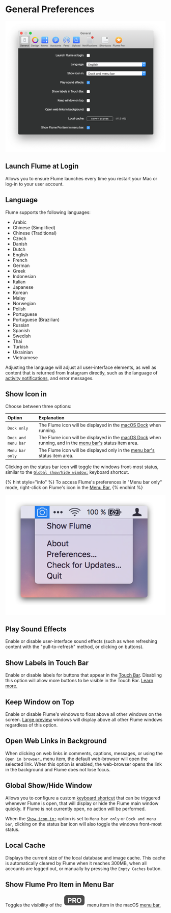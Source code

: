 # General Preferences

![](../.gitbook/assets/general.png)

## Launch Flume at Login

Allows you to ensure Flume launches every time you restart your Mac or log-in to your user account.

## Language

Flume supports the following languages: 

* Arabic
* Chinese \(Simplified\)
* Chinese \(Traditional\)
*  Czech
* Danish
* Dutch
* English
* French
* German
* Greek
* Indonesian
* Italian
* Japanese
* Korean
* Malay
* Norwegian
* Polish
* Portuguese
* Portuguese \(Brazilian\)
* Russian
* Spanish
* Swedish
* Thai
* Turkish
* Ukrainian
* Vietnamese

Adjusting the language will adjust all user-interface elements, as well as content that is returned from Instagram directly, such as the language of [activity notifications](../views/activity.md), and error messages.

## Show Icon in

Choose between three options:

| Option | Explanation |
| :--- | :--- |
| `Dock only` | The Flume icon will be displayed in the [macOS Dock](../misc/glossary.md#dock) when running. |
| `Dock and menu bar` | The Flume icon will be displayed in the [macOS Dock](../misc/glossary.md#dock) when running, and in the [menu bar's](../misc/glossary.md#menu-bar) status item area. |
| `Menu bar only` | The Flume icon will be displayed only in the [menu bar's](../misc/glossary.md#menu-bar) status item area. |

Clicking on the status bar icon will toggle the windows front-most status, similar to the [`Global show/hide window:`](general.md#global-showhide-window) keyboard shortcut.

{% hint style="info" %}
To access Flume's preferences in "Menu bar only" mode, right-click on Flume's icon in the [Menu Bar.](../misc/glossary.md#menu-bar)
{% endhint %}

![](../.gitbook/assets/menubar.png)

## Play Sound Effects

Enable or disable user-interface sound effects \(such as when refreshing content with the "pull-to-refresh" method, or clicking on buttons\).

## Show Labels in Touch Bar

Enable or disable labels for buttons that appear in the [Touch Bar](https://support.apple.com/en-us/HT207055). Disabling this option will allow more buttons to be visible in the Touch Bar. [Learn more.](../misc/touchbar.md)

## Keep Window on Top

Enable or disable Flume's windows to float above all other windows on the screen. [Large preview](../views/largepreview.md) windows will display above all other Flume windows regardless of this option.

## Open Web Links in Background

When clicking on web links in comments, captions, messages, or using the `Open in browser…` menu item, the default web-browser will open the selected link. When this option is enabled, the web-browser opens the link in the background and Flume does not lose focus.

## Global Show/Hide Window

Allows you to configure a custom [keyboard shortcut](../misc/keyboard-shortcuts.md) that can be triggered whenever Flume is open, that will display or hide the Flume main window quickly. If Flume is not currently open, no action will be performed.

When the [`Show icon in:`](general.md#show-icon-in) option is set to `Menu bar only` or `Dock and menu bar`, clicking on the status bar icon will also toggle the windows front-most status.

## Local Cache

Displays the current size of the local database and image cache. This cache is automatically cleared by Flume when it reaches 300MB, when all accounts are logged out, or manually by pressing the `Empty Caches` button.

## Show Flume Pro Item in Menu Bar

Toggles the visibility of the ![](../.gitbook/assets/pro.png) menu item in the macOS [menu bar.](../misc/glossary.md#menu-bar)

